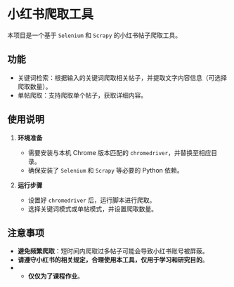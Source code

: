 # 小红书爬取工具

本项目是一个基于 `Selenium` 和 `Scrapy` 的小红书帖子爬取工具。

## 功能

- 关键词检索：根据输入的关键词爬取相关帖子，并提取文字内容信息（可选择爬取数量）。
- 单帖爬取：支持爬取单个帖子，获取详细内容。

## 使用说明

1. **环境准备**
   - 需要安装与本机 Chrome 版本匹配的 `chromedriver`，并替换至相应目录。
   - 确保安装了 `Selenium` 和 `Scrapy` 等必要的 Python 依赖。

2. **运行步骤**
   - 设置好 `chromedriver` 后，运行脚本进行爬取。
   - 选择关键词模式或单帖模式，并设置爬取数量。

## 注意事项

- **避免频繁爬取**：短时间内爬取过多帖子可能会导致小红书账号被屏蔽。
- **请遵守小红书的相关规定，合理使用本工具，仅用于学习和研究目的**。
- - **仅仅为了课程作业**。

